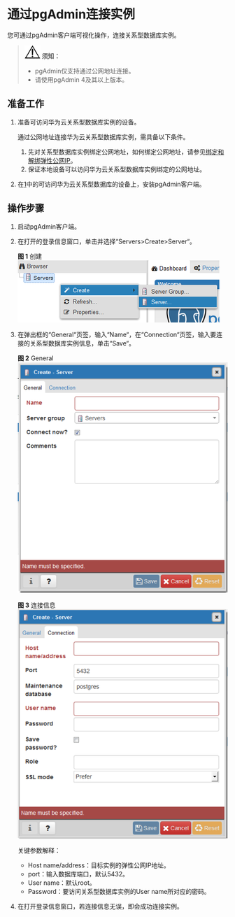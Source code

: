 # 通过pgAdmin连接实例<a name="rds_pg_11_0005"></a>

您可通过pgAdmin客户端可视化操作，连接关系型数据库实例。

>![](public_sys-resources/icon-notice.gif) **须知：**   
>-   pgAdmin仅支持通过公网地址连接。  
>-   请使用pgAdmin 4及其以上版本。  

## 准备工作<a name="section48118919135236"></a>

1.  <a name="li345439671899"></a>准备可访问华为云关系型数据库实例的设备。

    通过公网地址连接华为云关系型数据库实例，需具备以下条件。

    1.  先对关系型数据库实例绑定公网地址，如何绑定公网地址，请参见[绑定和解绑弹性公网IP](绑定和解绑弹性公网IP（PostgreSQL）.md)。
    2.  保证本地设备可以访问华为云关系型数据库实例绑定的公网地址。

2.  在[1](#li345439671899)中的可访问华为云关系型数据库的设备上，安装pgAdmin客户端。

## 操作步骤<a name="section161845331185"></a>

1.  启动pgAdmin客户端。
2.  在打开的登录信息窗口，单击并选择“Servers\>Create\>Server“。

    **图 1**  创建<a name="fig271103014223"></a>  
    ![](figures/创建.png "创建")

3.  在弹出框的“General“页签，输入“Name“，在“Connection“页签，输入要连接的关系型数据库实例信息，单击“Save“。

    **图 2**  General<a name="fig12951421269"></a>  
    ![](figures/General.png "General")

    **图 3**  连接信息<a name="fig1037014231499"></a>  
    ![](figures/连接信息-26.png "连接信息-26")

    关键参数解释：

    -   Host name/address：目标实例的弹性公网IP地址。
    -   port：输入数据库端口，默认5432。
    -   User name：默认root。
    -   Password：要访问关系型数据库实例的User name所对应的密码。

4.  在打开登录信息窗口，若连接信息无误，即会成功连接实例。

